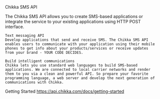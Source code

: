 Chikka SMS API

The Chikka SMS API allows you to create SMS-based applications or integrate the service to your existing applications using HTTP POST interface.

    Text messaging API
    Develop applications that send and receive SMS. The Chikka SMS API enables users to communicate with your application using their mobile phones to get info about your products/services or receive updates from your brand - YOUR CODE DECIDES.
    
    Build intelligent communications
    Chikka lets you use standard web languages to build SMS-based applications. We are connected to local carrier networks and render them to you via a clean and powerful API. So prepare your favorite programming language, a web server and develop the next generation of communications with Chikka.
    
Getting Started
https://api.chikka.com/docs/getting-started



